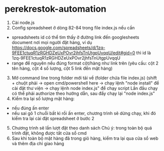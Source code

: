 # perekrestok-automation

1. Cài node.js
2. Config spreadsheet ở dòng 82-84 trong file index.js nếu cần
- spreadsheets id có thể tìm thấy ở đường link đến googlesheets document nơi mọi người đặt hàng, ví dụ https://docs.google.com/spreadsheets/d/1zq-9FEE1ctuqR1zRGHDZeUxPOvr2jhfsTnUtgpUvqqU/edit#gid=0 thì id là 1zq-9FEE1ctuqR1zRGHDZeUxPOvr2jhfsTnUtgpUvqqU
- range để nguyên nếu đúng format cột/hàng như link trên (yêu cầu: cột 2 tên hàng, cột 4 số lượng, cột 5 link đến mặt hàng)
3. Mở command line trong folder mới tải về (folder chứa file index.js) (shift + chuột phải -> open cmd/powershell here
-> chạy lệnh "node install" để cài đặt thư viện
-> chạy lệnh node index.js" để chạy script
Lần đầu chạy có thể phải authorize theo hướng dẫn, sau đấy chạy lại "node index.js"
4. Kiểm tra lại số lượng mặt hàng:
- nếu đúng ấn enter
- nếu sai gõ 1 chuỗi bất kì rồi ấn enter, chương trình sẽ dừng chạy, khi đó kiểm tra lại cài đặt spreadsheet ở bước 2
5. Chương trình sẽ lần lượt đặt theo danh sách
Chú ý: trong toàn bộ quá trình đặt, không được tắt cửa sổ cmd
6. Sau khi toàn bộ mặt hàng đã trong giỏ hàng, kiểm tra lại qua cửa sổ web và thêm địa chỉ giao hàng
